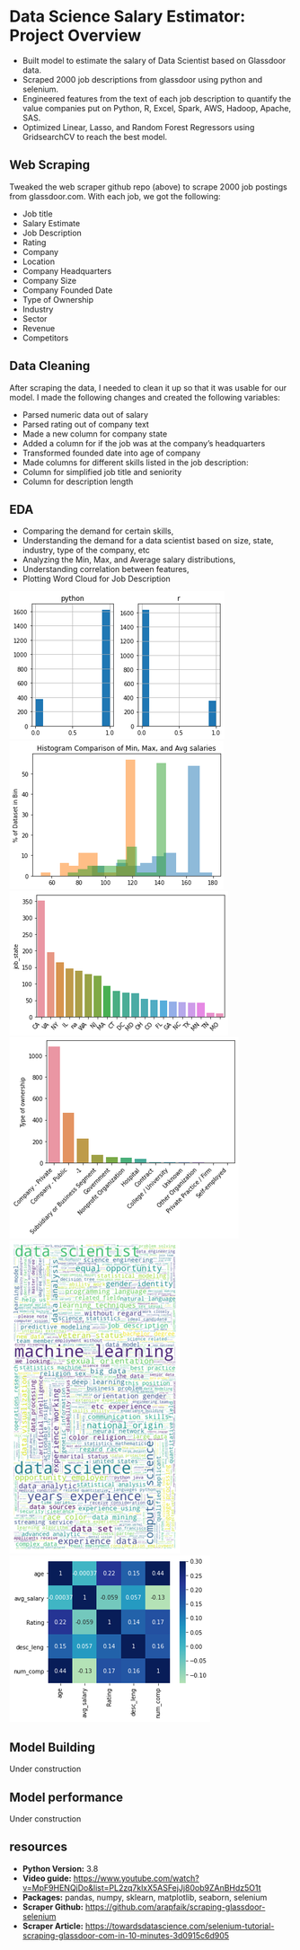 # Data Science Salary Estimator: Project Overview

- Built model to estimate the salary of Data Scientist based on Glassdoor data.
- Scraped 2000 job descriptions from glassdoor using python and selenium.
- Engineered features from the text of each job description to quantify the value companies put on Python, R, Excel, Spark, AWS, Hadoop, Apache, SAS.
- Optimized Linear, Lasso, and Random Forest Regressors using GridsearchCV to reach the best model.

## Web Scraping

Tweaked the web scraper github repo (above) to scrape 2000 job postings from glassdoor.com. With each job, we got the following:

- Job title
- Salary Estimate
- Job Description
- Rating
- Company
- Location
- Company Headquarters
- Company Size
- Company Founded Date
- Type of Ownership
- Industry
- Sector
- Revenue
- Competitors

## Data Cleaning

After scraping the data, I needed to clean it up so that it was usable for our model. I made the following changes and created the following variables:

- Parsed numeric data out of salary
- Parsed rating out of company text
- Made a new column for company state
- Added a column for if the job was at the company’s headquarters
- Transformed founded date into age of company
- Made columns for different skills listed in the job description:
- Column for simplified job title and seniority
- Column for description length

## EDA

- Comparing the demand for certain skills,
- Understanding the demand for a data scientist based on size, state, industry, type of the company, etc
- Analyzing the Min, Max, and Average salary distributions,
- Understanding correlation between features,
- Plotting Word Cloud for Job Description

![](https://github.com/tmargary/glassdoor_salary_prediction/blob/master/assets/graphs/'python'%2C%20'r'.png)
![](https://github.com/tmargary/glassdoor_salary_prediction/blob/master/assets/graphs/Min%2C%20Max%2C%20and%20Avg%20salaries.png)
![](https://github.com/tmargary/glassdoor_salary_prediction/blob/master/assets/graphs/state.png)
![](https://github.com/tmargary/glassdoor_salary_prediction/blob/master/assets/graphs/type.png)
![](https://github.com/tmargary/glassdoor_salary_prediction/blob/master/assets/graphs/words.png)
![](https://github.com/tmargary/glassdoor_salary_prediction/blob/master/assets/graphs/corr.png)

## Model Building

Under construction

## Model performance

Under construction

## resources
- **Python Version:** 3.8<br/>
- **Video guide:** https://www.youtube.com/watch?v=MpF9HENQjDo&list=PL2zq7klxX5ASFejJj80ob9ZAnBHdz5O1t
- **Packages:** pandas, numpy, sklearn, matplotlib, seaborn, selenium<br/>
- **Scraper Github:** https://github.com/arapfaik/scraping-glassdoor-selenium<br/>
- **Scraper Article:** https://towardsdatascience.com/selenium-tutorial-scraping-glassdoor-com-in-10-minutes-3d0915c6d905<br/>
